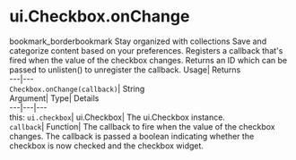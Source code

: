  
#  ui.Checkbox.onChange 
bookmark_borderbookmark Stay organized with collections  Save and categorize content based on your preferences.
Registers a callback that's fired when the value of the checkbox changes. 
Returns an ID which can be passed to unlisten() to unregister the callback.
Usage| Returns  
---|---  
`Checkbox.onChange(callback)`| String  
Argument| Type| Details  
---|---|---  
this: `ui.checkbox`| ui.Checkbox| The ui.Checkbox instance.  
`callback`| Function| The callback to fire when the value of the checkbox changes. The callback is passed a boolean indicating whether the checkbox is now checked and the checkbox widget.  
